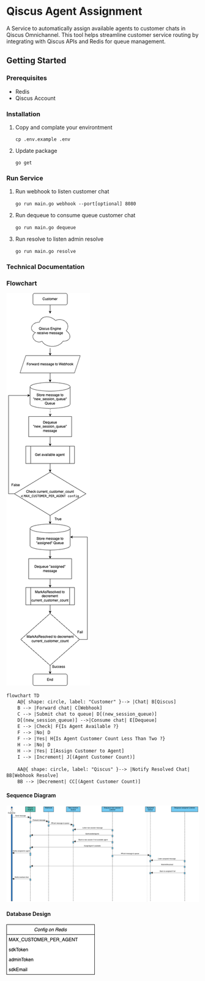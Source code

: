 # Qiscus Agent Assignment

A Service to automatically assign available agents to customer chats in Qiscus Omnichannel. This tool helps streamline customer service routing by integrating with Qiscus APIs and Redis for queue management.

## Getting Started

### Prerequisites

- Redis
- Qiscus Account

### Installation

1.  Copy and complate your environtment

        cp .env.example .env

2.  Update package

        go get

### Run Service

1. Run webhook to listen customer chat

   `go run main.go webhook --port[optional] 8080`

2. Run dequeue to consume queue customer chat

   `go run main.go dequeue`

3. Run resolve to listen admin resolve

   `go run main.go resolve`

### Technical Documentation

### Flowchart

![Flowchart](https://raw.githubusercontent.com/ahmad8taufiq/qiscus-omnichannel/refs/heads/main/flowchart.png)

```
flowchart TD
    A@{ shape: circle, label: "Customer" }--> |Chat| B[Qiscus]
    B --> |Forward chat| C[Webhook]
    C --> |Submit chat to queue| D[(new_session_queue)]
    D[(new_session_queue)] -->|Consume chat| E[Dequeue]
    E --> |Check| F{Is Agent Available ?}
    F --> |No| D
    F --> |Yes| H{Is Agent Customer Count Less Than Two ?}
    H --> |No| D
    H --> |Yes| I[Assign Customer to Agent]
    I --> |Increment| J[(Agent Customer Count)]

    AA@{ shape: circle, label: "Qiscus" }--> |Notify Resolved Chat| BB[Webhook Resolve]
    BB --> |Decrement| CC[(Agent Customer Count)]
```

#### Sequence Diagram

![Sequence Diagram](https://raw.githubusercontent.com/ahmad8taufiq/qiscus-omnichannel/refs/heads/main/sequence_diagram.png)

#### Database Design

![Database Design](https://raw.githubusercontent.com/ahmad8taufiq/qiscus-omnichannel/refs/heads/main/database_design.png)
